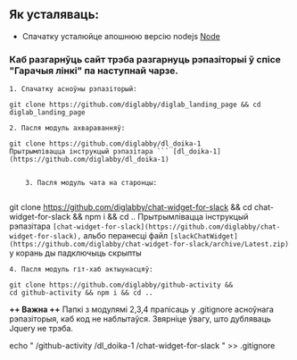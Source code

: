 ## Як усталяваць:

- Спачатку усталюйце апошнюю версію nodejs [Node](https://nodejs.org/)

### Каб разгарнўць сайт трэба разгарнуць рэпазіторыі ў спісе "Гарачыя лінкі" па наступнай чарзе.
    1. Спачатку асноўны рэпазіторый:
 
```
git clone https://github.com/diglabby/diglab_landing_page && cd diglab_landing_page  
```

    2. Пасля модуль ахвараванняў: 
```
git clone https://github.com/diglabby/dl_doika-1
Прытрымлівацца інструкцый рэпазітара ``` [dl_doika-1](https://github.com/diglabby/dl_doika-1) 


    3. Пасля модуль чата на старонцы:
 
```
git clone https://github.com/diglabby/chat-widget-for-slack && 
cd chat-widget-for-slack && npm i && cd ..
Прытрымлівацца інструкцый рэпазітара ``` [chat-widget-for-slack](https://github.com/diglabby/chat-widget-for-slack), ```
альбо перанесці файл ``` [slackChatWidget](https://github.com/diglabby/chat-widget-for-slack/archive/Latest.zip) ``` у корань
ды падключыць скрыпты

   
    4. Пасля модуль гіт-хаб актыунасцяў: 
```
git clone https://github.com/diglabby/github-activity && 
cd github-activity && npm i && cd ..
```
   
**++ Важна ++**
Папкі з модулямі 2,3,4 прапісаць у .gitignore асноўнага рэпазіторыя, каб код не наблытаўся. 
Звярніце ўвагу, што дубляваць Jquery не трэба.

echo " 
/github-activity
/dl_doika-1
/chat-widget-for-slack " >> .gitignore
